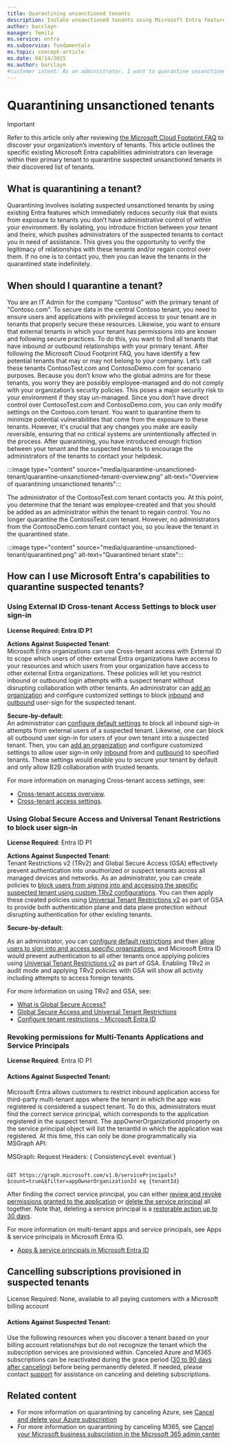 ```yaml
---  
title: Quarantining unsanctioned tenants  
description: Isolate unsanctioned tenants using Microsoft Entra features. Follow steps to quarantine unapproved tenants and strengthen security.  
author: barclayn  
manager: femila  
ms.service: entra  
ms.subservice: fundamentals  
ms.topic: concept-article  
ms.date: 04/14/2025  
ms.author: barclayn  
#customer intent: As an administrator, I want to quarantine unsanctioned tenants to reduce security risks and ensure compliance with security policies.  
---  
```


# Quarantining unsanctioned tenants  

>[!IMPORTANT]  
> Refer to this article only after reviewing [the Microsoft Cloud Footprint FAQ](azure/cost-management-billing/manage/discover-cloud-footprint) to discover your organization’s inventory of tenants. This article outlines the specific existing Microsoft Entra capabilities administrators can leverage within their primary tenant to quarantine suspected unsanctioned tenants in their discovered list of tenants. 

## What is quarantining a tenant?

Quarantining involves isolating suspected unsanctioned tenants by using existing Entra features which immediately reduces security risk that exists from exposure to tenants you don’t have administrative control of within your environment. By isolating, you introduce friction between your tenant and theirs, which pushes administrators of the suspected tenants to contact you in need of assistance. This gives you the opportunity to verify the legitimacy of relationships with these tenants and/or regain control over them. If no one is to contact you, then you can leave the tenants in the quarantined state indefinitely.

## When should I quarantine a tenant? 
You are an IT Admin for the company "Contoso” with the primary tenant of "Contoso.com".  To secure data in the central Contoso tenant, you need to ensure users and applications with privileged access to your tenant are in tenants that properly secure these resources. Likewise, you want to ensure that external tenants in which your tenant has permissions into are known and following secure practices. To do this, you want to find all tenants that have inbound or outbound relationships with your primary tenant. 
After following the Microsoft Cloud Footprint FAQ, you have identify a few potential tenants that may or may not belong to your company. Let’s call these tenants ContosoTest.com and ContosoDemo.com for scenario purposes. Because you don’t know who the global admins are for these tenants, you worry they are possibly employee-managed and do not comply with your organization’s security policies. This poses a major security risk to your environment if they stay un-managed.
Since you don’t have direct control over ContosoTest.com and ContosoDemo.com, you can only modify settings on the Contoso.com tenant. You want to quarantine them to minimize potential vulnerabilities that come from the exposure to these tenants. However, it's crucial that any changes you make are easily reversible, ensuring that no critical systems are unintentionally affected in the process. After quarantining, you have introduced enough friction between your tenant and the suspected tenants to encourage the administrators of the tenants to contact your helpdesk. 

:::image type="content" source="media/quarantine-unsanctioned-tenant/quarantine-unsanctioned-tenant-overview.png" alt-text="Overview of quarantining unsanctioned tenants":::  

The administrator of the ContosoTest.com tenant contacts you. At this point, you determine that the tenant was employee-created and that you should be added as an administrator within the tenant to regain control. You no longer quarantine the ContosoTest.com tenant. However, no administrators from the ContosoDemo.com tenant contact you, so you leave the tenant in the quarantined state.

:::image type="content" source="media/quarantine-unsanctioned-tenant/quarantined.png" alt-text="Quarantined tenant state":::  

## How can I use Microsoft Entra's capabilities to quarantine suspected tenants?  

### Using External ID Cross-tenant Access Settings to block user sign-in  

**License Required: Entra ID P1**  

**Actions Against Suspected Tenant**:  
Microsoft Entra organizations can use Cross-tenant access with External ID to scope which users of other external Entra organizations have access to your resources and which users from your organization have access to other external Entra organizations. These policies will let you restrict inbound or outbound login attempts with a suspect tenant without disrupting collaboration with other tenants. An administrator can [add an organization](../external-id/cross-tenant-access-settings-b2b-collaboration.yml?source=recommendations#add-an-organization) and configure customized settings to block [inbound](../external-id/cross-tenant-access-settings-b2b-collaboration.yml#modify-inbound-access-settings) and [outbound](../external-id/cross-tenant-access-settings-b2b-collaboration.yml#modify-outbound-access-settings) user-sign for the suspected tenant. 


**Secure-by-default**:  
An administrator can [configure default settings](../external-id/cross-tenant-access-settings-b2b-collaboration.yml?source=recommendations#configure-default-settings) to block all inbound sign-in attempts from external users of a suspected tenant. Likewise, one can block all outbound user sign-in for users of your own tenant into a suspected tenant. Then, you can [add an organization](../external-id/cross-tenant-access-settings-b2b-collaboration.yml?source=recommendations#add-an-organization) and configure customized settings to allow user sign-in only [inbound](../external-id/cross-tenant-access-settings-b2b-collaboration.yml#modify-inbound-access-settings)  from and [outbound](../external-id/cross-tenant-access-settings-b2b-collaboration.yml#modify-outbound-access-settings) to specified tenants. These settings would enable you to secure your tenant by default and only allow B2B collaboration with trusted tenants.

For more information on managing Cross-tenant access settings, see:  

- [Cross-tenant access overview](../external-id/cross-tenant-access-overview.md).  
- [Cross-tenant access settings](../external-id/cross-tenant-access-settings-b2b-collaboration?source=recommendations.md).  

### Using Global Secure Access and Universal Tenant Restrictions to block user sign-in  

**License Required**: Entra ID P1  

**Actions Against Suspected Tenant**:  
Tenant Restrictions v2 (TRv2) and Global Secure Access (GSA) effectively prevent authentication into unauthorized or suspect tenants across all managed devices and networks. As an administrator, you can create policies to [block users from signing into and accessing the specific suspected tenant using custom TRv2 configurations](../entra/external-id/tenant-restrictions-v2.md#step-2-configure-tenant-restrictions-v2-for-specific-partners). You can then apply these created policies using [Universal Tenant Restrictions v2](../global-secure-access/how-to-universal-tenant-restrictions.md) as part of GSA to provide both authentication plane and data plane protection without disrupting authentication for other existing tenants.  

**Secure-by-default**:  

As an administrator, you can [configure default restrictions](../external-id/tenant-restrictions-v2.md#step-1-configure-default-tenant-restrictions-v2) and then [allow users to sign into and access specific organizations](../external-id/tenant-restrictions-v2.md#step-2-configure-tenant-restrictions-v2-for-specific-partners), and Microsoft Entra ID would prevent authentication to all other tenants once applying policies using [Universal Tenant Restrictions v2](../global-secure-access/how-to-universal-tenant-restrictions.md) as part of GSA. Enabling TRv2 in audit mode and applying TRv2 policies with GSA will show all activity including attempts to access foreign tenants.  

For more information on using TRv2 and GSA, see:

- [What is Global Secure Access?](../global-secure-access/overview-what-is-global-secure-access.md)  
- [Global Secure Access and Universal Tenant Restrictions](../global-secure-access/how-to-universal-tenant-restrictions.md)  
- [Configure tenant restrictions - Microsoft Entra ID](../external-id/tenant-restrictions-v2.md)  


### Revoking permissions for Multi-Tenants Applications and Service Principals

**License Required**: Entra ID P1

#### Actions Against Suspected Tenant:

Microsoft Entra allows customers to restrict inbound application access for third-party multi-tenant apps where the tenant in which the app was registered is considered a suspect tenant. To do this, administrators must find the correct service principal, which corresponds to the application registered in the suspect tenant. The appOwnerOrganizationId property on the service principal object will list the tenantId in which the application was registered. At this time, this can only be done programmatically via MSGraph API:

MSGraph:
Request Headers: { ConsistencyLevel: eventual }

```http

GET https://graph.microsoft.com/v1.0/servicePrincipals?$count=true&$filter=appOwnerOrganizationId eq {tenantId}
```


After finding the correct service principal, you can either [review and revoke permissions granted to the application](../enterprise-apps/manage-application-permissions.md?pivots=ms-graph) or [delete the service principal](../enterprise-apps/delete-application-portal.md?pivots=ms-graph) all together. Note that, deleting a service principal is a [restorable action up to 30 days](/enterprise-apps/delete-recover-faq.yml#how-do-i-restore-deleted-applications-or-service-principals-).

For more information on multi-tenant apps and service principals, see Apps & service principals in Microsoft Entra ID.
- [Apps & service principals in Microsoft Entra ID](../identity-platform/app-objects-and-service-principals.md)


## Cancelling subscriptions provisioned in suspected tenants  

License Required: None, available to all paying customers with a Microsoft billing account  

#### Actions Against Suspected Tenant:

Use the following resources when you discover a tenant based on your billing account relationships but do not recognize the tenant which the subscription services are provisioned within. Canceled Azure and M365 subscriptions can be reactivated during the grace period ([30 to 90 days after canceling](/azure/cost-management-billing/manage/cancel-azure-subscription)) before being permanently deleted. If needed, please contact [support](https://support.microsoft.com/topic/customer-service-phone-numbers-c0389ade-5640-e588-8b0e-28de8afeb3f2) for assistance on canceling and deleting subscriptions.

## Related content  

- For more information on quarantining by canceling Azure, see  [Cancel and delete your Azure subscription](/azure/cost-management-billing/manage/cancel-azure-subscription)  
- For more information on quarantining by canceling M365, see [Cancel your Microsoft business subscription in the Microsoft 365 admin center](/microsoft-365/commerce/subscriptions/cancel-your-subscription)  
